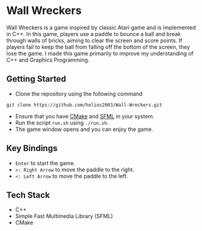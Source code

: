# Wall Wreckers

Wall Wreckers is a game inspired by classic Atari game and is implemented in C++. In this game, players use a paddle to bounce a ball and break through walls of bricks, aiming to clear the screen and score points. If players fail to keep the ball from falling off the bottom of the screen, they lose the game. I made this game primarily to improve my understanding of C++ and Graphics Programming.

## Getting Started
- Clone the repository using the following command
```
git clone https://github.com/helios2003/Wall-Wreckers.git
```
- Ensure that you have [CMake](https://cmake.org/download/) and [SFML](https://www.sfml-dev.org/download.php) in your system.
- Run the script ``run.sh`` using ``./run.sh``.
- The game window opens and you can enjoy the game.

## Key Bindings
- `Enter` to start the game.
- `>: Right Arrow` to move the paddle to the right.
- `<: Left Arrow` to move the paddle to the left.

## Tech Stack
- C++
- Simple Fast Multimedia Library (SFML)
- CMake
